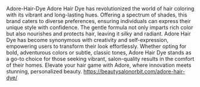 Adore-Hair-Dye
Adore Hair Dye has revolutionized the world of hair coloring with its vibrant and long-lasting hues.
Offering a spectrum of shades, this brand caters to diverse preferences, ensuring individuals can express their unique style with confidence. The gentle formula not only imparts rich color but also nourishes and protects hair, leaving it silky and radiant. Adore Hair Dye has become synonymous with creativity and self-expression, empowering users to transform their look effortlessly. Whether opting for bold, adventurous colors or subtle, classic tones, Adore Hair Dye stands as a go-to choice for those seeking vibrant, salon-quality results in the comfort of their homes. Elevate your hair game with Adore, where innovation meets stunning, personalized beauty.
https://beautysalonorbit.com/adore-hair-dye/
